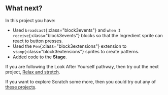 ## What next?

In this project you have:
+ Used `broadcast`{:class="block3events"} and `when I receive`{:class="block3events"} blocks so that the Ingredient sprite can react to button presses.
+ Used the `Pen`{:class="block3extensions"} extension to `stamp`{:class="block3extensions"} sprites to create patterns.
+ Added code to the **Stage**.

If you are following the Look After Yourself pathway, then try out the next project, [Relax and stretch](https://projects.raspberrypi.org/en/projects/relax-stretch).

If you want to explore Scratch some more, then you could try out any of [these projects](https://projects.raspberrypi.org/en/projects?software%5B%5D=scratch).
